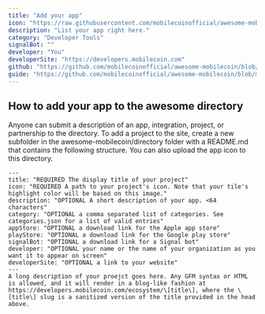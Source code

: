 ```yaml
---
title: "Add your app"
icon: "https://raw.githubusercontent.com/mobilecoinofficial/awesome-mobilecoin/main/directory/images/add.png"
description: "List your app right here."
category: "Developer Tools"
signalBot: ""
developer: "You"
developerSite: "https://developers.mobilecoin.com"
github: "https://github.com/mobilecoinofficial/awesome-mobilecoin/blob/main/directory/README.md"
guide: "https://github.com/mobilecoinofficial/awesome-mobilecoin/blob/main/directory/README.md"
---
```


## How to add your app to the awesome directory

Anyone can submit a description of an app, integration, project, or partnership to the directory. To add a project to the site, create a new subfolder in the awesome-mobilecoin/directory folder with a README.md that contains the following structure. You can also upload the app icon to this directory.

```
---
title: "REQUIRED The display title of your project"
icon: "REQUIRED A path to your project's icon. Note that your tile's highlight color will be based on this image."
description: "OPTIONAL A short description of your app. <64 characters"
category: "OPTIONAL a comma separated list of categories. See categories.json for a list of valid entries"
appStore: "OPTIONAL a download link for the Apple app store"
playStore: "OPTIONAL a download link for the Google play store"
signalBot: "OPTIONAL a download link for a Signal bot"
developer: "OPTIONAL your name or the name of your organization as you want it to appear on screen"
developerSite: "OPTIONAL a link to your website"
---
A long description of your proejct goes here. Any GFM syntax or HTML is allowed, and it will render in a blog-like fashion at https://developers.mobilecoin.com/ecosystem/\[title\], where the \[title\] slug is a sanitized version of the title provided in the head above.
```

